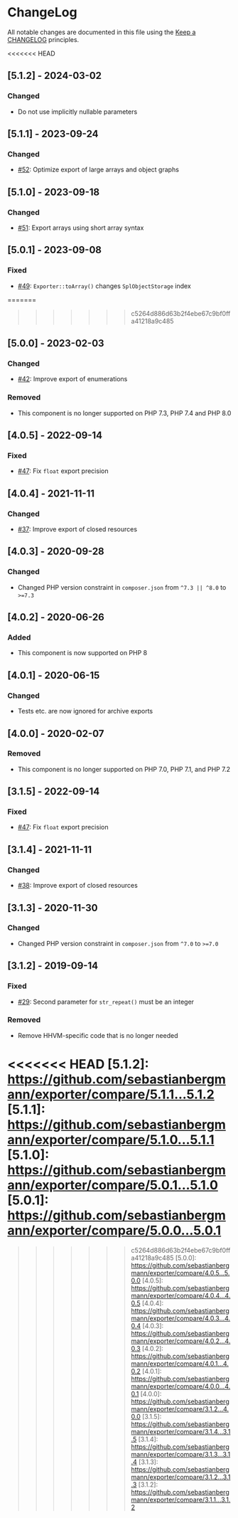 # ChangeLog

All notable changes are documented in this file using the [Keep a CHANGELOG](https://keepachangelog.com/) principles.

<<<<<<< HEAD
## [5.1.2] - 2024-03-02

### Changed

* Do not use implicitly nullable parameters

## [5.1.1] - 2023-09-24

### Changed

* [#52](https://github.com/sebastianbergmann/exporter/pull/52): Optimize export of large arrays and object graphs

## [5.1.0] - 2023-09-18

### Changed

* [#51](https://github.com/sebastianbergmann/exporter/pull/51): Export arrays using short array syntax

## [5.0.1] - 2023-09-08

### Fixed

* [#49](https://github.com/sebastianbergmann/exporter/issues/49): `Exporter::toArray()` changes `SplObjectStorage` index

=======
>>>>>>> c5264d886d63b2f4ebe67c9bf0ffa41218a9c485
## [5.0.0] - 2023-02-03

### Changed

* [#42](https://github.com/sebastianbergmann/exporter/pull/42): Improve export of enumerations

### Removed

* This component is no longer supported on PHP 7.3, PHP 7.4 and PHP 8.0

## [4.0.5] - 2022-09-14

### Fixed

* [#47](https://github.com/sebastianbergmann/exporter/pull/47): Fix `float` export precision

## [4.0.4] - 2021-11-11

### Changed

* [#37](https://github.com/sebastianbergmann/exporter/pull/37): Improve export of closed resources

## [4.0.3] - 2020-09-28

### Changed

* Changed PHP version constraint in `composer.json` from `^7.3 || ^8.0` to `>=7.3`

## [4.0.2] - 2020-06-26

### Added

* This component is now supported on PHP 8

## [4.0.1] - 2020-06-15

### Changed

* Tests etc. are now ignored for archive exports

## [4.0.0] - 2020-02-07

### Removed

* This component is no longer supported on PHP 7.0, PHP 7.1, and PHP 7.2

## [3.1.5] - 2022-09-14

### Fixed

* [#47](https://github.com/sebastianbergmann/exporter/pull/47): Fix `float` export precision

## [3.1.4] - 2021-11-11

### Changed

* [#38](https://github.com/sebastianbergmann/exporter/pull/38): Improve export of closed resources

## [3.1.3] - 2020-11-30

### Changed

* Changed PHP version constraint in `composer.json` from `^7.0` to `>=7.0`

## [3.1.2] - 2019-09-14

### Fixed

* [#29](https://github.com/sebastianbergmann/exporter/pull/29): Second parameter for `str_repeat()` must be an integer

### Removed

* Remove HHVM-specific code that is no longer needed

<<<<<<< HEAD
[5.1.2]: https://github.com/sebastianbergmann/exporter/compare/5.1.1...5.1.2
[5.1.1]: https://github.com/sebastianbergmann/exporter/compare/5.1.0...5.1.1
[5.1.0]: https://github.com/sebastianbergmann/exporter/compare/5.0.1...5.1.0
[5.0.1]: https://github.com/sebastianbergmann/exporter/compare/5.0.0...5.0.1
=======
>>>>>>> c5264d886d63b2f4ebe67c9bf0ffa41218a9c485
[5.0.0]: https://github.com/sebastianbergmann/exporter/compare/4.0.5...5.0.0
[4.0.5]: https://github.com/sebastianbergmann/exporter/compare/4.0.4...4.0.5
[4.0.4]: https://github.com/sebastianbergmann/exporter/compare/4.0.3...4.0.4
[4.0.3]: https://github.com/sebastianbergmann/exporter/compare/4.0.2...4.0.3
[4.0.2]: https://github.com/sebastianbergmann/exporter/compare/4.0.1...4.0.2
[4.0.1]: https://github.com/sebastianbergmann/exporter/compare/4.0.0...4.0.1
[4.0.0]: https://github.com/sebastianbergmann/exporter/compare/3.1.2...4.0.0
[3.1.5]: https://github.com/sebastianbergmann/exporter/compare/3.1.4...3.1.5
[3.1.4]: https://github.com/sebastianbergmann/exporter/compare/3.1.3...3.1.4
[3.1.3]: https://github.com/sebastianbergmann/exporter/compare/3.1.2...3.1.3
[3.1.2]: https://github.com/sebastianbergmann/exporter/compare/3.1.1...3.1.2
